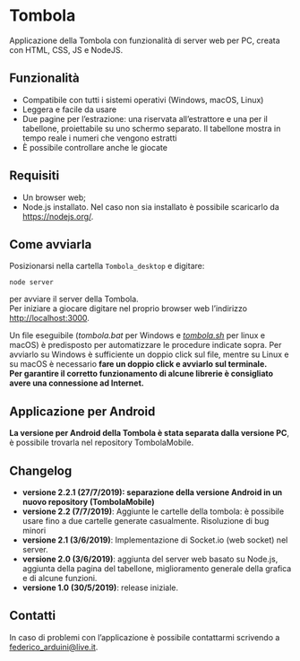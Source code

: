 
<h1 id="tombola">Tombola</h1>
<p>Applicazione della Tombola con funzionalità di server web per PC, creata con HTML, CSS, JS e NodeJS.</p>
<h2 id="funzionalità">Funzionalità</h2>
<ul>
<li>Compatibile con tutti i sistemi operativi (Windows, macOS, Linux)</li>
<li>Leggera e facile da usare</li>
<li>Due pagine per l’estrazione: una riservata all’estrattore e una per il tabellone, proiettabile su uno schermo separato. Il tabellone mostra in tempo reale i numeri che vengono estratti</li>
<li>È possibile controllare anche le giocate</li>
</ul>
<h2 id="requisiti">Requisiti</h2>
<ul>
<li>Un browser web;</li>
<li>Node.js installato. Nel caso non sia installato è possibile scaricarlo da <a href="https://nodejs.org/">https://nodejs.org/</a>.</li>
</ul>
<h2 id="come-avviarla">Come avviarla</h2>
<p>Posizionarsi nella cartella <code>Tombola_desktop</code> e digitare:</p>
<pre><code>node server
</code></pre>
<p>per avviare il server della Tombola.<br>
Per iniziare a giocare digitare nel proprio browser web l’indirizzo <a href="http://localhost:3000">http://localhost:3000</a>.</p>
<p>Un file eseguibile (<em>tombola.bat</em> per Windows e <em><a href="http://tombola.sh">tombola.sh</a></em> per linux e macOS) è predisposto per automatizzare le procedure indicate sopra. Per avviarlo su Windows è sufficiente un doppio click sul file, mentre su Linux e su macOS è necessario <strong>fare un doppio click e avviarlo sul terminale.</strong><br>
<strong>Per garantire il corretto funzionamento di alcune librerie è consigliato avere una connessione ad Internet.</strong></p>
<h2 id="android">Applicazione per Android</h2>
<p><strong>La versione per Android della Tombola è stata separata dalla versione PC</strong>, è possibile trovarla nel repository TombolaMobile.</p>
<h2 id="changelog">Changelog</h2>
<ul>
<li><strong>versione 2.2.1 (27/7/2019): separazione della versione Android in un nuovo repository (TombolaMobile)</strong>
<li><strong>versione 2.2 (7/7/2019)</strong>: Aggiunte le cartelle della tombola: è possibile usare fino a due cartelle generate casualmente. Risoluzione di bug minori</li>
<li><strong>versione 2.1 (3/6/2019)</strong>: Implementazione di Socket.io (web socket) nel server.</li>
<li><strong>versione 2.0 (3/6/2019)</strong>: aggiunta del server web basato su Node.js, aggiunta della pagina del tabellone, miglioramento generale della grafica e di alcune funzioni.</li>
<li><strong>versione 1.0 (30/5/2019)</strong>: release iniziale.</li>
</ul>
<h2 id="contatti">Contatti</h2>
<p>In caso di problemi con l’applicazione è possibile contattarmi scrivendo a <a href="mailto:federico_arduini@live.it">federico_arduini@live.it</a>.</p>

